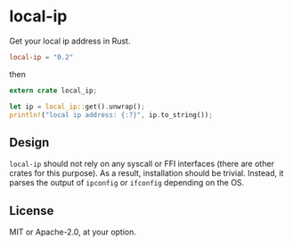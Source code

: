 # local-ip

Get your local ip address in Rust.

```toml
local-ip = "0.2"
```

then

```rust
extern crate local_ip;

let ip = local_ip::get().unwrap();
println!("local ip address: {:?}", ip.to_string());
```

## Design

`local-ip` should not rely on any syscall or FFI interfaces (there are other crates for this purpose). As a result, installation should be trivial. Instead, it parses the output of `ipconfig` or `ifconfig` depending on the OS.

## License

MIT or Apache-2.0, at your option.
